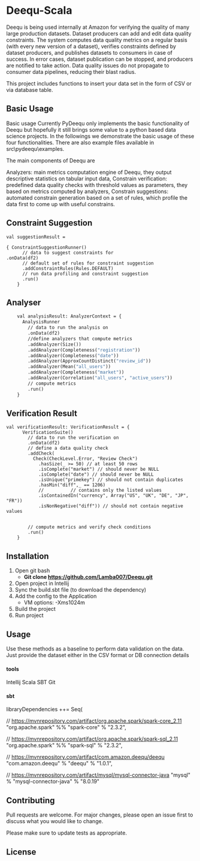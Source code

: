 # Deequ-Scala

Deequ is being used internally at Amazon for verifying the quality of many large production datasets. Dataset producers can add and edit data quality constraints. The system computes data quality metrics on a regular basis (with every new version of a dataset), verifies constraints defined by dataset producers, and publishes datasets to consumers in case of success. In error cases, dataset publication can be stopped, and producers are notified to take action. Data quality issues do not propagate to consumer data pipelines, reducing their blast radius.

This project includes functions to insert your data set in the form of CSV or via database table.

## Basic Usage

Basic usage
Currently PyDeequ only implements the basic functionality of Deequ but hopefully it still brings some value to a python based data science projects. In the followings we demonstrate the basic usage of these four functionalities. There are also example files available in src\pydeequ\examples.

The main components of Deequ are

Analyzers: main metrics computation engine of Deequ, they output descriptive statistics on tabular input data,
Constrain verification: predefined data quality checks with threshold values as parameters, they based on metrics computed by analyzers,
Constrain suggestions: automated constrain generation based on a set of rules, which profile the data first to come up with useful constrains.


## Constraint Suggestion

```
val suggestionResult = 

{ ConstraintSuggestionRunner()
      // data to suggest constraints for
.onData(df2)
      // default set of rules for constraint suggestion
      .addConstraintRules(Rules.DEFAULT)
      // run data profiling and constraint suggestion
      .run()
    }
```

## Analyser

```def putAnalysers(df2:sql.DataFrame, spark:SparkSession):Unit={
    val analysisResult: AnalyzerContext = {
      AnalysisRunner
        // data to run the analysis on
        .onData(df2)
        //define analyzers that compute metrics
        .addAnalyzer(Size())
        .addAnalyzer(Completeness("registration"))
        .addAnalyzer(Completeness("date"))
        .addAnalyzer(ApproxCountDistinct("review_id"))
        .addAnalyzer(Mean("all_users"))
        .addAnalyzer(Completeness("market"))
        .addAnalyzer(Correlation("all_users", "active_users"))
        // compute metrics
        .run()
    }
````

## Verification Result

```
val verificationResult: VerificationResult = {
      VerificationSuite()
        // data to run the verification on
        .onData(df2)
        // define a data quality check
        .addCheck(
          Check(CheckLevel.Error, "Review Check")
            .hasSize(_ >= 50) // at least 50 rows
            .isComplete("market") // should never be NULL
            .isComplete("date") // should never be NULL
            .isUnique("primekey") // should not contain duplicates
            .hasMin("diff",_ == 1206)
            //          // contains only the listed values
            .isContainedIn("currency", Array("US", "UK", "DE", "JP", "FR"))
            .isNonNegative("diff")) // should not contain negative values


        // compute metrics and verify check conditions
        .run()
    }
```


## Installation

1. Open git bash 
   * **Git clone https://github.com/Lamba007/Deequ.git**
2. Open project in Intellij
3. Sync the build.sbt file (to download the dependency)
4. Add the config to the Application
   * VM options: -Xms1024m
5. Build the project
6. Run project 




## Usage


Use these methods as a baseline to perform data validation on the data. Just provide the dataset either in the CSV format or DB connection details

#### tools

Intellij
Scala
SBT
Git

#### sbt

libraryDependencies ++= Seq(
  
// https://mvnrepository.com/artifact/org.apache.spark/spark-core_2.11
  "org.apache.spark" %% "spark-core" % "2.3.2",
  
// https://mvnrepository.com/artifact/org.apache.spark/spark-sql_2.11
  "org.apache.spark" %% "spark-sql" % "2.3.2",
    
// https://mvnrepository.com/artifact/com.amazon.deequ/deequ
  "com.amazon.deequ" % "deequ" % "1.0.1",
  
// https://mvnrepository.com/artifact/mysql/mysql-connector-java
  "mysql" % "mysql-connector-java" % "8.0.19"

## Contributing
Pull requests are welcome. For major changes, please open an issue first to discuss what you would like to change.

Please make sure to update tests as appropriate.

## License
